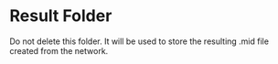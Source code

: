 # Result Folder

Do not delete this folder. It will be used to store the resulting .mid file created from the network.
